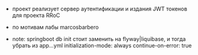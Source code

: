 - проект реализует сервер аутентификации и издания JWT токенов для проекта RRoC

- по мотивам лабы marcosbarbero

- note: springboot db init стоит заменить на flyway|liquibase, и тогда убрать из app...yml
    initialization-mode: always
    continue-on-error: true
    
    